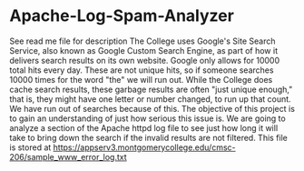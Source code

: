 # Apache-Log-Spam-Analyzer
See read me file for description
The College uses Google's Site Search Service, also known as Google Custom Search Engine, as part of how it delivers search results on its own website.
Google only allows for 10000 total hits every day.  These are not unique hits, so if someone searches 10000 times for the word "the" we will run out.
While the College does cache search results, these garbage results are often "just unique enough," that is, they might have one letter or number changed, to run up that count.
We have run out of searches because of this.
The objective of this project is to gain an understanding of just how serious this issue is. We are going to analyze a section of the Apache httpd log file to see just how long it will take to bring down the search if the invalid results are not filtered.
This file is stored at https://appserv3.montgomerycollege.edu/cmsc-206/sample_www_error_log.txt
